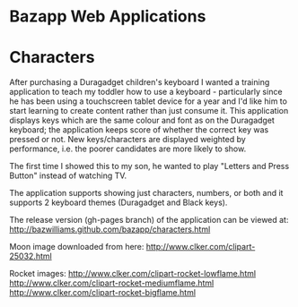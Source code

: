 Bazapp Web Applications
=======================

Characters
==========

After purchasing a Duragadget children's keyboard I wanted a training application to teach my toddler how to use a keyboard - particularly since he has been using a touchscreen tablet device for a year and I'd like him to start learning to create content rather than just consume it. This application displays keys which are the same colour and font as on the Duragadget keyboard; the application keeps score of whether the correct key was pressed or not. New keys/characters are displayed weighted by performance, i.e. the poorer candidates are more likely to show. 

The first time I showed this to my son, he wanted to play "Letters and Press Button" instead of watching TV. 

The application supports showing just characters, numbers, or both and it supports 2 keyboard themes (Duragadget and Black keys). 

The release version (gh-pages branch) of the application can be viewed at:
http://bazwilliams.github.com/bazapp/characters.html

Moon image downloaded from here: 
http://www.clker.com/clipart-25032.html

Rocket images:
http://www.clker.com/clipart-rocket-lowflame.html
http://www.clker.com/clipart-rocket-mediumflame.html
http://www.clker.com/clipart-rocket-bigflame.html

